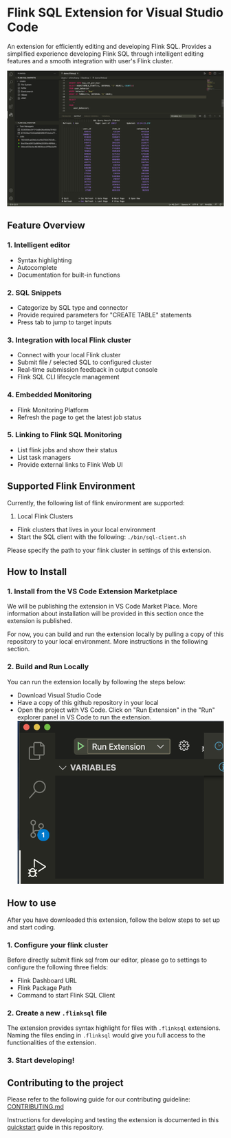 # Flink SQL Extension for Visual Studio Code

An extension for efficiently editing and developing Flink SQL. Provides a simplified experience developing Flink SQL through intelligent editing features and a smooth integration with user's Flink cluster. 

![Overview](images/documentation/flinksql-overview-1.png)

## Feature Overview
### 1. Intelligent editor
  - Syntax highlighting
  - Autocomplete
  - Documentation for built-in functions

### 2. SQL Snippets
  - Categorize by SQL type and connector
  - Provide required parameters for "CREATE TABLE" statements
  - Press tab to jump to target inputs

### 3. Integration with local Flink cluster
  - Connect with your local Flink cluster
  - Submit file / selected SQL to configured cluster
  - Real-time submission feedback in output console
  - Flink SQL CLI lifecycle management

### 4. Embedded Monitoring
  - Flink Monitoring Platform 
  - Refresh the page to get the latest job status

### 5. Linking to Flink SQL Monitoring
  - List flink jobs and show their status
  - List task managers
  - Provide external links to Flink Web UI

## Supported Flink Environment
Currently, the following list of flink environment are supported:

1.  Local Flink Clusters
  - Flink clusters that lives in your local environment
  - Start the SQL client with the following: ```./bin/sql-client.sh```

Please specify the path to your flink cluster in settings of this extension.

## How to Install
### 1. Install from the VS Code Extension Marketplace
  We will be publishing the extension in VS Code Market Place. More information about installation will be provided in this section once the extension is published.

  For now, you can build and run the extension locally by pulling a copy of this repository to your local environment. More instructions in the following section. 

### 2. Build and Run Locally
  You can run the extension locally by following the steps below:
  - Download Visual Studio Code
  - Have a copy of this github repository in your local
  - Open the project with VS Code. Click on "Run Extension" in the "Run" explorer panel in VS Code to run the extension. 
![Running Extension](images/documentation/run-extension.png)

## How to use
After you have downloaded this extension, follow the below steps to set up and start coding.

### 1. Configure your flink cluster

  Before directly submit flink sql from our editor, please go to settings to configure the following three fields:
  - Flink Dashboard URL
  - Flink Package Path
  - Command to start Flink SQL Client

### 2. Create a new ```.flinksql``` file

  The extension provides syntax highlight for files with ```.flinksql``` extensions. Naming the files ending in ```.flinksql``` would give you full access to the functionalities of the extension. 
  
### 3. Start developing!

## Contributing to the project

Please refer to the following guide for our contributing guideline: [CONTRIBUTING.md](CONTRIBUTING.md)

Instructions for developing and testing the extension is documented in this [quickstart](vsc-extension-quickstart.md) guide in this repository.